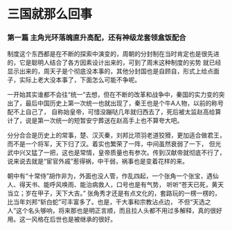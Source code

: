 # 三国就那么回事
### 第一篇 主角光环落魄直升高配，还有神级龙套领盒饭配合

制度这个东西都是在不断的探索中演变的，周朝的分封制在当时肯定也是很先进的，它是聪明人结合了各方因素设计出来的，可到了周末这种制度的劣势
就已经显示出来的，周天子是个彻底没本事的，其他分封国也是自顾自，形式上给点面子，实际上老大没本事了，下面怎么可能不争呢。

一开始其实谁都不会往“统一”去想，但在不断的改革和战争中，秦国的实力变的突出了，最后中国历史上第一次统一也就出现了，秦王也是个牛A人物，以前的称号配不上自己了，
自称始皇帝，可惜没蹦哒几年就归西去了，死后被太监赵高给算计了，说是第一次统一的短暂安宁葬送在赵高手上也不算夸大吧。

分分合合是历史上的常事，楚、汉灭秦，刘邦比项羽老道狡猾，更加适合做君王，而不是一个将军，天下归了汉。着实也繁荣了一阵，中间虽然衰弱了一下，
但光武中兴又猛了一把，这也是常情，皇帝质量也有参次。传到汉献帝就彻底不行了，说来说去就是“宦官外戚”惹得祸，中干弱，祸事也是变着花样的来。

朝中有“十常侍”胡作非为，外面也没人管，作乱四起，一个张角一个张宝，遇仙人、得天书、能呼风唤雨、能治病救人，口号也是有气势，
听听“苍天已死，黄天当立；岁在甲子，天下大吉。” 张角秀才还是有点文化的，套路玩的一楞一楞的，比当年刘邦“斩白蛇”可丰富多了。也是，干大事和宗教沾点边，
不但“天选之人”这个名头够响，将来那也是明正言顺，而且拉人头都不用过多解释，真的很好用。这一风格在后世也是被继承的很好。



